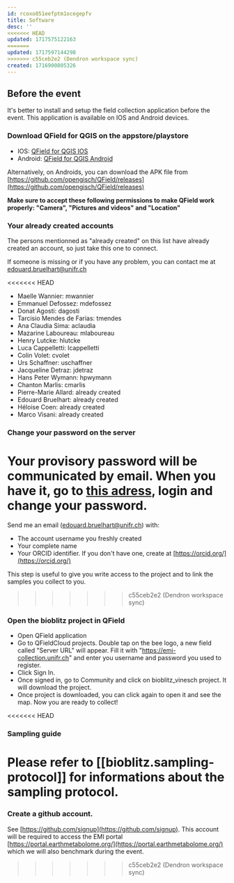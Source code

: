 ```yaml
---
id: rcoxo851eefptm1ocegepfv
title: Software
desc: ''
<<<<<<< HEAD
updated: 1717575122163
=======
updated: 1717597144298
>>>>>>> c55ceb2e2 (Dendron workspace sync)
created: 1716900805326
---
```


## Before the event

It's better to install and setup the field collection application before the event. This application is available on IOS and Android devices.

### Download QField for QGIS on the appstore/playstore

- IOS: [QField for QGIS IOS](https://apps.apple.com/us/app/qfield-for-qgis/id1531726814)
- Android: [QField for QGIS Android](https://play.google.com/store/apps/details?id=ch.opengis.qfield&pli=1)

Alternatively, on Androids, you can download the APK file from [https://github.com/opengisch/QField/releases](https://github.com/opengisch/QField/releases)

**Make sure to accept these following permissions to make QField work properly: "Camera", "Pictures and videos" and "Location"**

### Your already created accounts

The persons mentionned as "already created" on this list have already created an account, so just take this one to connect.

If someone is missing or if you have any problem, you can contact me at edouard.bruelhart@unifr.ch

<<<<<<< HEAD
- Maelle Wannier: mwannier
- Emmanuel Defossez: mdefossez
- Donat Agosti: dagosti
- Tarcisio Mendes de Farias: tmendes
- Ana Claudia Sima: aclaudia
- Mazarine Laboureau: mlaboureau
- Henry Lutcke: hlutcke
- Luca Cappelletti: lcappelletti
- Colin Volet: cvolet
- Urs Schaffner: uschaffner
- Jacqueline Detraz: jdetraz
- Hans Peter Wymann: hpwymann
- Chanton Marlis: cmarlis
- Pierre-Marie Allard: already created
- Edouard Bruelhart: already created
- Héloise Coen: already created
- Marco Visani: already created

### Change your password on the server

Your provisory password will be communicated by email. When you have it, go to [this adress](https://emi-collection.unifr.ch/accounts/password/change/), login and change your password.
=======
 Send me an email (edouard.bruelhart@unifr.ch) with:
 - The account username you freshly created
 - Your complete name
 - Your ORCID identifier. If you don't have one, create at [https://orcid.org/](https://orcid.org/)
 
 This step is useful to give you write access to the project and to link the samples you collect to you.
>>>>>>> c55ceb2e2 (Dendron workspace sync)

### Open the bioblitz project in QField

- Open QField application
- Go to QFieldCloud projects. Double tap on the bee logo, a new field called "Server URL" will appear. Fill it with "https://emi-collection.unifr.ch" and enter you username and password you used to register.
- Click Sign In.
- Once signed in, go to Community and click on bioblitz_vinesch project. It will download the project.
- Once project is downloaded, you can click again to open it and see the map. Now you are ready to collect!

<<<<<<< HEAD
### Sampling guide

Please refer to [[bioblitz.sampling-protocol]] for informations about the sampling protocol.
=======
### Create a github account.

See [https://github.com/signup](https://github.com/signup).
This account will be required to access the EMI portal [https://portal.earthmetabolome.org/](https://portal.earthmetabolome.org/) which we will also benchmark during the event.
>>>>>>> c55ceb2e2 (Dendron workspace sync)

